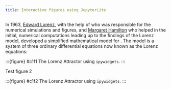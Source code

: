 ```yaml
---
title: Interactive figures using JupyterLite
---
```


In 1963, [Edward Lorenz](wiki:Edward_Norton_Lorenz), with the help of [](wiki:Ellen_Fetter) who was responsible for the numerical simulations and figures, and [Margaret Hamilton](<wiki:Margaret_Hamilton_(software_engineer)>) who helped in the initial, numerical computations leading up to the findings of the Lorenz model, developed a simplified mathematical model for [](wiki:atmospheric_convection). The model is a system of three ordinary differential equations now known as the Lorenz equations:



:::{figure} #c1f1
The Lorenz Attractor using `ipywidgets`.
:::


Test figure 2

:::{figure} #c1f2
The Lorenz Attractor using `ipywidgets`.
:::
